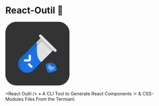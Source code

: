 # React-Outil 🧪 

<img src="/images/react-outil-Logo-DarkBackground.svg" width="200" height="200">

\<React Outil /> » A CLI Tool to Generate React Components ⚛️ & CSS-Modules Files From the Termianl.